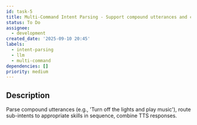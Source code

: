 ```yaml
---
id: task-5
title: Multi-Command Intent Parsing - Support compound utterances and chaining
status: To Do
assignee:
  - development
created_date: '2025-09-10 20:45'
labels:
  - intent-parsing
  - llm
  - multi-command
dependencies: []
priority: medium
---
```


## Description

Parse compound utterances (e.g., 'Turn off the lights and play music'), route sub-intents to appropriate skills in sequence, combine TTS responses.
